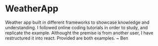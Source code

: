# WeatherApp
Weather app built in different frameworks to showcase knowledge and understanding.
I followed online coding tutorials in order to study, and replicate the example.
Althought the premise is from another user, I have restructured it into react.
Provided are both examples.
~ Ben
